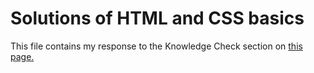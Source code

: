 # Solutions of HTML and CSS basics
This file contains my response to the Knowledge Check section on [this page.](https://www.theodinproject.com/paths/foundations/courses/foundations/lessons/html-and-css-basics#knowledge-check)
